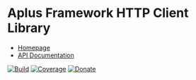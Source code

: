 # Aplus Framework HTTP Client Library

- [Homepage](https://the-framework.gitlab.io/libraries/http-client.html)
- [API Documentation](https://the-framework.gitlab.io/libraries/http-client/docs/)

[![Build](https://gitlab.com/the-framework/libraries/http-client/badges/master/pipeline.svg)](https://gitlab.com/the-framework/libraries/http-client/-/jobs)
[![Coverage](https://gitlab.com/the-framework/libraries/http-client/badges/master/coverage.svg?job=test:php)](https://the-framework.gitlab.io/libraries/http-client/coverage/)
[![Donate](https://img.shields.io/badge/Donate-PayPal-blue.svg)](https://www.paypal.com/cgi-bin/webscr?cmd=_s-xclick&hosted_button_id=NGBNW5PY4VSJ4)
